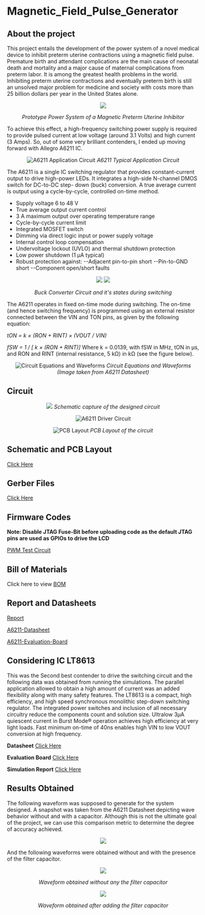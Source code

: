 # Magnetic_Field_Pulse_Generator

## About the project
This project entails the development of the power system of a novel medical device to inhibit preterm uterine contractions using a magnetic field pulse. Premature birth and attendant complications are the main cause of neonatal death and mortality and a major cause of maternal complications from preterm labor. It is among the greatest health problems in the world. Inhibiting preterm uterine contractions and eventually preterm birth is still an unsolved major problem for medicine and society with costs more than 25 billion dollars per year in the United States alone. 
<div align="center"> 

![](https://github.com/rhitvik/Magnetic_Field_Pulse_Generator/blob/master/Images_and_Screenshots/PSX_20200417_051646.jpg)

*Prototype Power System of a Magnetic Preterm Uterine Inhibitor*
<div align="left"> 

To achieve this effect, a high-frequency switching power supply is required to provide pulsed current at low voltage (around 3.1 Volts) and high current (3 Amps). So, out of some very brilliant contenders, I ended up moving forward with Allegro A6211 IC.
<div align="center"> 

![A6211 Application Circuit](https://github.com/rhitvik/Magnetic_Field_Pulse_Generator/blob/master/Images_and_Screenshots/A6211_applicationCircuit.PNG)
*A6211 Typical Application Circuit*
<div align="left"> 

The A6211 is a single IC switching regulator that provides constant-current output to drive high-power LEDs. It integrates a high-side N-channel DMOS switch for DC-to-DC step- down (buck) conversion. A true average current is output using a cycle-by-cycle, controlled on-time method.
 
* Supply voltage 6 to 48 V
* True average output current control
* 3 A maximum output over operating temperature range
* Cycle-by-cycle current limit
* Integrated MOSFET switch
* Dimming via direct logic input or power supply voltage
* Internal control loop compensation
* Undervoltage lockout (UVLO) and thermal shutdown protection
* Low power shutdown (1 μA typical)
* Robust protection against:
	--Adjacent pin-to-pin short
	--Pin-to-GND short
	--Component open/short faults

<div align="center"> 

![](https://github.com/rhitvik/Magnetic_Field_Pulse_Generator/blob/master/Images_and_Screenshots/Buck_converter.png) ![](https://github.com/rhitvik/Magnetic_Field_Pulse_Generator/blob/master/Images_and_Screenshots/Buck_converter_states.png)

*Buck Converter Circuit and it's states during switching*
<div align="left"> 

The A6211 operates in fixed on-time mode during switching. The on-time (and hence switching frequency) is programmed using an external resistor connected between the VIN and TON pins, as given by the following equation:

*tON = k × (RON + RINT) × (VOUT / VIN)*

*fSW = 1 / [ k × (RON + RINT)]*
Where k = 0.0139, with fSW in MHz, tON in μs, and RON and
RINT (internal resistance, 5 kΩ) in kΩ (see the figure below).
<div align="center"> 

![Circuit Equations and Waveforms](https://github.com/rhitvik/Magnetic_Field_Pulse_Generator/blob/master/Images_and_Screenshots/CircuitEquations_and_Waveforms.png)
*Circuit Equations and Waveforms (Image taken from A6211 Datasheet)*
<div align="left"> 

## Circuit
<div align="center"> 

![](https://github.com/rhitvik/Magnetic_Field_Pulse_Generator/blob/master/Images_and_Screenshots/Schematic_Capture.PNG)
*Schematic capture of the designed circuit*

![A6211 Driver Circuit](https://github.com/rhitvik/Magnetic_Field_Pulse_Generator/blob/master/Images_and_Screenshots/A6211%20rhitvik%20schematic.PNG)

![PCB Layout](https://github.com/rhitvik/Magnetic_Field_Pulse_Generator/blob/master/Images_and_Screenshots/A6211%20rhitvik%20PCB%20layout.PNG)
*PCB Layout of the circuit*
<div align="left"> 

## Schematic and PCB Layout
[Click Here](https://github.com/rhitvik/Magnetic_Field_Pulse_Generator/tree/master/Schematic%26PCB_layout)

## Gerber Files
[Click Here](https://github.com/rhitvik/Magnetic_Field_Pulse_Generator/tree/master/GerberFiles)

## Firmware Codes
**Note: Disable JTAG Fuse-Bit before uploading code as the default JTAG pins are used as GPIOs to drive the LCD**

[PWM Test Circuit](https://github.com/rhitvik/Magnetic_Field_Pulse_Generator/blob/master/Codes/PWM%20Test%20Circuit%20Rev-4/main.cpp)

## Bill of Materials
Click here to view [BOM](https://github.com/rhitvik/Magnetic_Field_Pulse_Generator/tree/master/Bill_of_materials)

## Report and Datasheets
[Report](https://github.com/rhitvik/Magnetic_Field_Pulse_Generator/blob/master/Report_and_Datasheets/MPPI_Report.pdf)

[A6211-Datasheet](https://github.com/rhitvik/Magnetic_Field_Pulse_Generator/blob/master/Report_and_Datasheets/A6211-Datasheet.pdf)

[A6211-Evaluation-Board](https://github.com/rhitvik/Magnetic_Field_Pulse_Generator/blob/master/Report_and_Datasheets/A6211-Evaluation-Board.pdf)

## Considering IC LT8613
This was the Second best contender to drive the switching circuit and the following data was obtained from running the simulations. The parallel application allowed to obtain a high amount of current was an added flexibility along with many safety features. 
The LT8613 is a compact, high efficiency, and high speed synchronous monolithic step-down switching regulator. The integrated power switches and inclusion of all necessary circuitry reduce the components count and solution size. Ultralow 3μA quiescent current in Burst Mode® operation achieves high efficiency at very light loads. Fast minimum on-time of 40ns enables high VIN to low VOUT conversion at high frequency.

**Datasheet** [Click Here](https://github.com/rhitvik/Magnetic_Field_Pulse_Generator/blob/master/Consideraton_Report_for_IC_LT8613/Datasheet/8613f.pdf)

**Evaluation Board** [Click Here](https://github.com/rhitvik/Magnetic_Field_Pulse_Generator/blob/master/Consideraton_Report_for_IC_LT8613/Datasheet/dc2011afa.pdf)

**Simulation Report** [Click Here](https://github.com/rhitvik/Magnetic_Field_Pulse_Generator/tree/master/Consideraton_Report_for_IC_LT8613)

## Results Obtained

The following waveform was supposed to generate for the system designed. A snapshot was taken from the A6211 Datasheet depicting wave behavior without and with a capacitor. Although this is not the ultimate goal of the project, we can use this comparison metric to determine the degree of accuracy achieved.
<div align="center"> 

![](https://github.com/rhitvik/Magnetic_Field_Pulse_Generator/blob/master/Images_and_Screenshots/bahaviour%20with%20cap.PNG)
<div align="left"> 

And the following waveforms were obtained without and with the presence of the filter capacitor.
<div align="center"> 

![](https://github.com/rhitvik/Magnetic_Field_Pulse_Generator/blob/master/Images_and_Screenshots/PSX_20190529_001051.jpg)

*Waveform obtained without any the filter capacitor*

![](https://github.com/rhitvik/Magnetic_Field_Pulse_Generator/blob/master/Images_and_Screenshots/low_voltage_high_Current_Waveform_output.jpg)

*Waveform obtained after adding the filter capacitor*

<div align="left"> 
